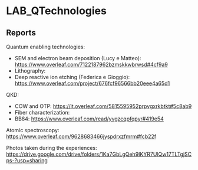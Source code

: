 # LAB_QTechnologies




## Reports

Quantum enabling technologies:
* SEM and electron beam deposition (Lucy e Matteo): https://www.overleaf.com/7122187962bzmskkwbrwsd#4cf9a9
* Lithography:
* Deep reactive ion etching (Federica e Gioggio): https://www.overleaf.com/project/676fcf96566bb20eee4a65d1

QKD:
* COW and OTP: https://it.overleaf.com/5815595952prpvgxrkbtkt#5c8ab9
* Fiber characterization: 
* BB84: https://www.overleaf.com/read/yvgzcqpfqpyr#419e54


Atomic spectroscopy:
https://www.overleaf.com/9628683466jyspdrxzfmrm#fcb22f


Photos taken during the experiences:
https://drive.google.com/drive/folders/1Ka7GbLgQeh9IKYR7UlQw17TLTgjSCps-?usp=sharing
